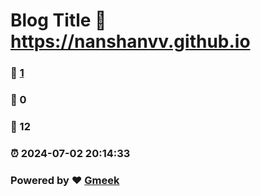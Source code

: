 # Blog Title :link: https://nanshanvv.github.io 
### :page_facing_up: [1](https://nanshanvv.github.io/tag.html) 
### :speech_balloon: 0 
### :hibiscus: 12 
### :alarm_clock: 2024-07-02 20:14:33 
### Powered by :heart: [Gmeek](https://github.com/Meekdai/Gmeek)
